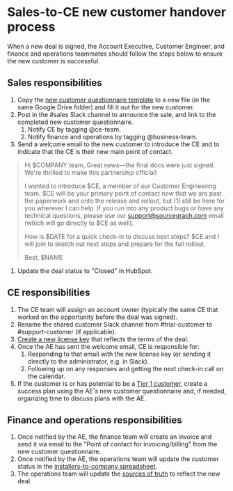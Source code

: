 # Sales-to-CE new customer handover process

When a new deal is signed, the Account Executive, Customer Engineer, and finance and operations teammates should follow the steps below to ensure the new customer is successful.

## Sales responsibilities

1. Copy the [new customer questionnaire template](https://docs.google.com/document/d/1FiuD-F3rMnTWRkLJizYPgGnpRDRYI1gEB0RAoV8i4AQ/edit#) to a new file (in the same Google Drive folder) and fill it out for the new customer.
1. Post in the #sales Slack channel to announce the sale, and link to the completed new customer questionnaire.
    1. Notify CE by tagging @ce-team.
    1. Notify finance and operations by tagging @business-team.
1. Send a welcome email to the new customer to introduce the CE and to indicate that the CE is their new main point of contact. 

>Hi $COMPANY team,
>Great news—the final docs were just signed. We're thrilled to make this partnership official! 
>
>I wanted to introduce $CE, a member of our Customer Engineering team. $CE will be your primary point of contact now that we are past the paperwork and onto the release and rollout, but I'll still be here for you wherever I can help. If you run into any product bugs or have any technical questions, please use our support@sourcegraph.com email (which will go directly to $CE as well).
>
>How is $DATE for a quick check-in to discuss next steps? $CE and I will join to sketch out next steps and prepare for the full rollout. 
>
>Best,
>$NAME

1. Update the deal status to "Closed" in HubSpot.

## CE responsibilities

1. The CE team will assign an account owner (typically the same CE that worked on the opportunity before the deal was signed).
1. Rename the shared customer Slack channel from #trial-customer to #support-customer (if applicable).
1. [Create a new license key](../ce/license_keys.md) that reflects the terms of the deal.
1. Once the AE has sent the welcome email, CE is responsible for:
    1. Responding to that email with the new license key (or sending it directly to the administrator, e.g. in Slack).
    1. Following up on any responses and getting the next check-in call on the calendar.
1. If the customer is or has potential to be a [Tier 1 customer](index.md#segmentation), create a success plan using the AE's new customer questionnaire and, if needed, organizing time to discuss plans with the AE.

## Finance and operations responsibilities

1. Once notified by the AE, the finance team will create an invoice and send it via email to the "Point of contact for invoicing/billing" from the new customer questionnaire.
1. Once notified by the AE, the operations team will update the customer status in the [installers-to-company spreadsheet](https://docs.google.com/spreadsheets/d/1Y2Z23-2uAjgIEITqmR_tC368OLLbuz12dKjEl4CMINA/edit#gid=0).
1. The operations team will update the [sources of truth](../bizops/index.md#sources-of-truth) to reflect the new deal.
